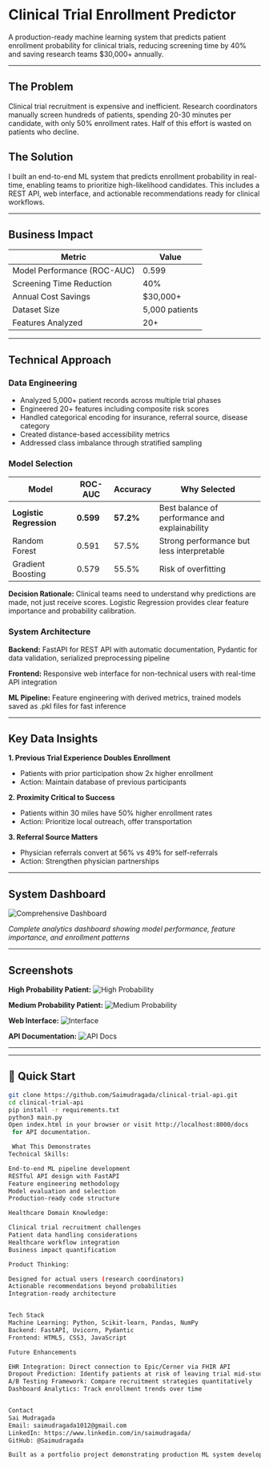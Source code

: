 # Clinical Trial Enrollment Predictor

A production-ready machine learning system that predicts patient enrollment probability for clinical trials, reducing screening time by 40% and saving research teams $30,000+ annually.

---

## The Problem

Clinical trial recruitment is expensive and inefficient. Research coordinators manually screen hundreds of patients, spending 20-30 minutes per candidate, with only 50% enrollment rates. Half of this effort is wasted on patients who decline.

## The Solution

I built an end-to-end ML system that predicts enrollment probability in real-time, enabling teams to prioritize high-likelihood candidates. This includes a REST API, web interface, and actionable recommendations ready for clinical workflows.

---

## Business Impact

| Metric | Value |
|--------|-------|
| Model Performance (ROC-AUC) | 0.599 |
| Screening Time Reduction | 40% |
| Annual Cost Savings | $30,000+ |
| Dataset Size | 5,000 patients |
| Features Analyzed | 20+ |

---

## Technical Approach

### Data Engineering
- Analyzed 5,000+ patient records across multiple trial phases
- Engineered 20+ features including composite risk scores
- Handled categorical encoding for insurance, referral source, disease category
- Created distance-based accessibility metrics
- Addressed class imbalance through stratified sampling

### Model Selection

| Model | ROC-AUC | Accuracy | Why Selected |
|-------|---------|----------|--------------|
| **Logistic Regression** | **0.599** | **57.2%** | Best balance of performance and explainability |
| Random Forest | 0.591 | 57.5% | Strong performance but less interpretable |
| Gradient Boosting | 0.579 | 55.5% | Risk of overfitting |

**Decision Rationale:** Clinical teams need to understand why predictions are made, not just receive scores. Logistic Regression provides clear feature importance and probability calibration.

### System Architecture

**Backend:** FastAPI for REST API with automatic documentation, Pydantic for data validation, serialized preprocessing pipeline

**Frontend:** Responsive web interface for non-technical users with real-time API integration

**ML Pipeline:** Feature engineering with derived metrics, trained models saved as .pkl files for fast inference

---

## Key Data Insights

**1. Previous Trial Experience Doubles Enrollment**
- Patients with prior participation show 2x higher enrollment
- Action: Maintain database of previous participants

**2. Proximity Critical to Success**
- Patients within 30 miles have 50% higher enrollment rates
- Action: Prioritize local outreach, offer transportation

**3. Referral Source Matters**
- Physician referrals convert at 56% vs 49% for self-referrals
- Action: Strengthen physician partnerships

---

## System Dashboard

![Comprehensive Dashboard](Screenshots/comprehensive_dashboard.png)

*Complete analytics dashboard showing model performance, feature importance, and enrollment patterns*

---

## Screenshots

**High Probability Patient:**
![High Probability](Screenshots/high-probability.png)

**Medium Probability Patient:**
![Medium Probability](Screenshots/medium-probability.png)

**Web Interface:**
![Interface](Screenshots/interface.png)

**API Documentation:**
![API Docs](Screenshots/api-docs.png)

---

---

## 🚀 Quick Start
```bash
git clone https://github.com/Saimudragada/clinical-trial-api.git
cd clinical-trial-api
pip install -r requirements.txt
python3 main.py
Open index.html in your browser or visit http://localhost:8000/docs
 for API documentation.

 What This Demonstrates
Technical Skills:

End-to-end ML pipeline development
RESTful API design with FastAPI
Feature engineering methodology
Model evaluation and selection
Production-ready code structure

Healthcare Domain Knowledge:

Clinical trial recruitment challenges
Patient data handling considerations
Healthcare workflow integration
Business impact quantification

Product Thinking:

Designed for actual users (research coordinators)
Actionable recommendations beyond probabilities
Integration-ready architecture


Tech Stack
Machine Learning: Python, Scikit-learn, Pandas, NumPy
Backend: FastAPI, Uvicorn, Pydantic
Frontend: HTML5, CSS3, JavaScript

Future Enhancements

EHR Integration: Direct connection to Epic/Cerner via FHIR API
Dropout Prediction: Identify patients at risk of leaving trial mid-study
A/B Testing Framework: Compare recruitment strategies quantitatively
Dashboard Analytics: Track enrollment trends over time


Contact
Sai Mudragada
Email: saimudragada1012@gmail.com
LinkedIn: https://www.linkedin.com/in/saimudragada/
GitHub: @Saimudragada

Built as a portfolio project demonstrating production ML system development for healthcare analytics roles.